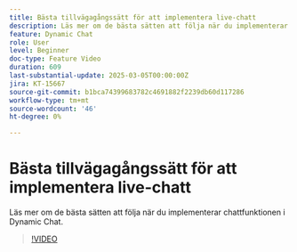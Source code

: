 ```yaml
---
title: Bästa tillvägagångssätt för att implementera live-chatt
description: Läs mer om de bästa sätten att följa när du implementerar chattfunktionen i Dynamic Chat.
feature: Dynamic Chat
role: User
level: Beginner
doc-type: Feature Video
duration: 609
last-substantial-update: 2025-03-05T00:00:00Z
jira: KT-15667
source-git-commit: b1bca74399683782c4691882f2239db60d117286
workflow-type: tm+mt
source-wordcount: '46'
ht-degree: 0%

---
```



# Bästa tillvägagångssätt för att implementera live-chatt

Läs mer om de bästa sätten att följa när du implementerar chattfunktionen i Dynamic Chat.

>[!VIDEO](https://video.tv.adobe.com/v/3449714/?learn=on&enablevpops)
